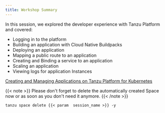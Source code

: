 ```yaml
---
title: Workshop Summary
---
```


In this session, we explored the developer experience with Tanzu Platform and covered:
- Logging in to the platform
- Building an application with Cloud Native Buildpacks
- Deploying an application
- Mapping a public route to an application
- Creating and Binding a service to an application
- Scaling an application
- Viewing logs for application Instances

[Creating and Managing Applications on Tanzu Platform for Kubernetes](https://techdocs.broadcom.com/us/en/vmware-tanzu/platform/tanzu-platform/saas/tnz-platform/spaces-index.html)

{{< note >}}
Please don't forget to delete the automatically created Space now or as soon as you don't need it anymore.
{{< /note >}}
```execute
tanzu space delete {{< param  session_name >}} -y
```
